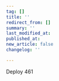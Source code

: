 ```yaml
---
tag: []
title: ''
redirect_from: []
summary: ''
last_modified_at: 
published_at: 
new_article: false
changelog: ''

---
```

Deploy 461
